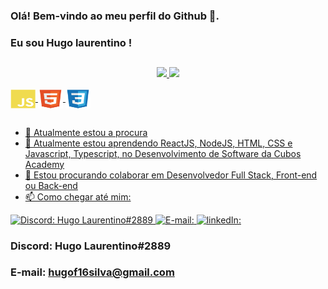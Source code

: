 ### Olá! Bem-vindo ao meu perfil do Github 👋.
### Eu sou Hugo laurentino !
##
<div align="center">
  <a href="https://github.com/hugolaurentino">
  <img height="180em" src="https://github-readme-stats.vercel.app/api?username=hugolaurentino&show_icons=true&theme=dracula&include_all_commits=true&count_private=true"/>
  <img height="180em" src="https://github-readme-stats.vercel.app/api/top-langs/?username=hugolaurentino&layout=compact&langs_count=7&theme=dracula"/>
</div>
  
<div style="display: inline_block"><br>
  <img align="center" alt="Rafa-Js" height="30" width="40" src="https://raw.githubusercontent.com/devicons/devicon/master/icons/javascript/javascript-plain.svg">
  <img align="center" alt="Rafa-HTML" height="30" width="40" src="https://raw.githubusercontent.com/devicons/devicon/master/icons/html5/html5-original.svg">
  <img align="center" alt="Rafa-CSS" height="30" width="40" src="https://raw.githubusercontent.com/devicons/devicon/master/icons/css3/css3-original.svg">
</div>
  
  ##
  
- 🔭 Atualmente estou a procura
- 🌱 Atualmente estou aprendendo ReactJS, NodeJS, HTML, CSS e Javascript, Typescript, no Desenvolvimento de Software da Cubos Academy
- 👯 Estou procurando colaborar em Desenvolvedor Full Stack, Front-end ou Back-end
- 📫 Como chegar até mim:
  
![Discord: Hugo Laurentino#2889](https://img.shields.io/badge/Discord-5865F2?style=for-the-badge&logo=discord&logoColor=white)
![E-mail: ](https://img.shields.io/badge/Gmail-D14836?style=for-the-badge&logo=gmail&logoColor=white)
[![linkedIn: ](https://img.shields.io/badge/LinkedIn-0077B5?style=for-the-badge&logo=linkedin&logoColor=white)](https://www.linkedin.com/in/hugo-laurentino-a98a0624a/)
  
### Discord: Hugo Laurentino#2889    
### E-mail: hugof16silva@gmail.com
